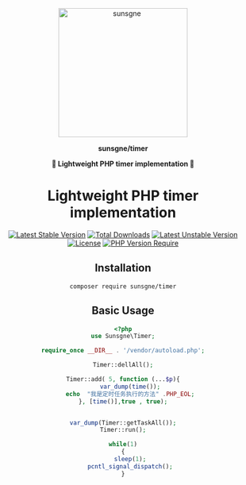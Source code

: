 <div align="center">
<img width="260px" src="https://cdn.sunsgne.top/logo-i.png" alt="sunsgne"></div>

<div align="center">

**<p align="center">sunsgne/timer</p>**

**<p align="center">🐬 Lightweight PHP timer implementation 🐬</p>**

# Lightweight PHP timer implementation

[![Latest Stable Version](http://poser.pugx.org/sunsgne/timer/v)](https://packagist.org/packages/sunsgne/timer)
[![Total Downloads](http://poser.pugx.org/sunsgne/timer/downloads)](https://packagist.org/packages/sunsgne/timer)
[![Latest Unstable Version](http://poser.pugx.org/sunsgne/timer/v/unstable)](https://packagist.org/packages/sunsgne/timer)
[![License](http://poser.pugx.org/sunsgne/timer/license)](https://packagist.org/packages/sunsgne/timer)
[![PHP Version Require](http://poser.pugx.org/sunsgne/timer/require/php)](https://packagist.org/packages/sunsgne/timer)

## Installation

```
composer require sunsgne/timer
```

## Basic Usage
```php
<?php
use Sunsgne\Timer;

require_once __DIR__ . '/vendor/autoload.php';

Timer::dellAll();

Timer::add( 5, function (...$p){
    var_dump(time());
    echo  "我是定时任务执行的方法" .PHP_EOL;
}, [time()],true , true);


var_dump(Timer::getTaskAll());
Timer::run();

while(1)
{
    sleep(1);
    pcntl_signal_dispatch();
}
```
